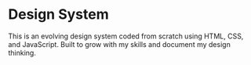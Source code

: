# Design System

This is an evolving design system coded from scratch using HTML, CSS, and JavaScript. Built to grow with my skills and document my design thinking.